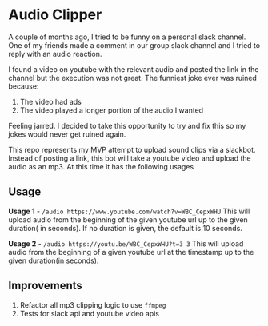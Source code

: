 # Audio Clipper
A couple of months ago, I tried to be funny on a personal slack channel.  One of my friends
made a comment in our group slack channel and I tried to reply with an audio reaction.

I found a video on youtube with the relevant audio and posted the link in the channel but the execution was not great. 
The funniest joke ever was ruined because:

1. The video had ads
1. The video played a longer portion of the audio I wanted


Feeling jarred. I decided to take this opportunity to try and fix this so my jokes would never get ruined again.

This repo represents my MVP attempt to upload sound clips via a slackbot.  Instead of posting a link, this bot will take a youtube video and upload the audio as an mp3. At this time it has the following usages

## Usage

**Usage 1** - `/audio https://www.youtube.com/watch?v=WBC_CepxWHU`
This will upload audio from the beginning of the given youtube url up to the given duration( in seconds).  If no
duration is given, the default is 10 seconds.

**Usage 2** - `/audio https://youtu.be/WBC_CepxWHU?t=3 3`
This will upload audio from the beginning of a given youtube url at the timestamp up to the given
duration(in seconds).

## Improvements
1. Refactor all mp3 clipping logic to use `ffmpeg`
1. Tests for slack api and youtube video apis
